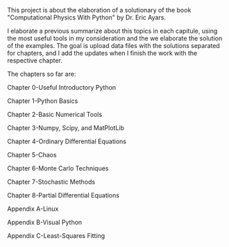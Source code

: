 This project is about the elaboration of a solutionary of the book "Computational Physics
With Python" by Dr. Eric Ayars.

I elaborate a previous summarize about this topics in each capitule, using the most useful tools in my consideration and the we elaborate the solution of the examples. The goal is upload data files with the solutions separated for chapters, and I add the updates when I finish the work with the respective chapter. 

The chapters so far are:

Chapter 0-Useful Introductory Python

Chapter 1-Python Basics

Chapter 2-Basic Numerical Tools

Chapter 3-Numpy, Scipy, and MatPlotLib

Chapter 4-Ordinary Differential Equations

Chapter 5-Chaos

Chapter 6-Monte Carlo Techniques

Chapter 7-Stochastic Methods

Chapter 8-Partial Differential Equations

Appendix A-Linux

Appendix B-Visual Python

Appendix C-Least-Squares Fitting